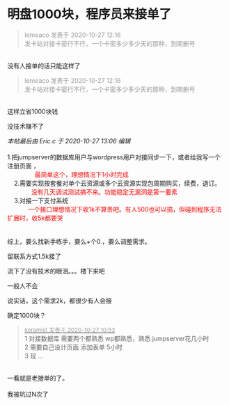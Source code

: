# 明盘1000块，程序员来接单了


<div class="quote"><blockquote><font color="#999999">lemeaco 发表于 2020-10-27 12:16</font><br />
<font color="#999999">发卡站对接卡密行不行，一个卡密多少多少天的那种，到期删号</font></blockquote></div><br />
没有人接单的话只能这样了

<div class="quote"><blockquote><font color="#999999">lemeaco 发表于 2020-10-27 12:16</font><br />
<font color="#999999">发卡站对接卡密行不行，一个卡密多少多少天的那种，到期删号</font></blockquote></div><br />
这样立省1000块钱

没技术赚不了

<i class="pstatus"> 本帖最后由 Eric.c 于 2020-10-27 13:06 编辑 </i><br />
<br />
 1.把jumpserver的数据库用户与wordpress用户对接同步一下，或者给我写一个注册页面 ，<br />
&nbsp; &nbsp; &nbsp; &nbsp; &nbsp; &nbsp; &nbsp; &nbsp; <font color="Red">最简单这个，理想情况下1小时完成 </font><br />
&nbsp; &nbsp; 2.需要实现按套餐对单个云资源或多个云资源实现包周期购买，续费，退订。<br />
&nbsp; &nbsp; &nbsp; &nbsp;&nbsp; &nbsp;&nbsp;&nbsp;<font color="Red">&nbsp;&nbsp;没有几天调试测试搞不来。功能稳定无漏洞是第一要素</font><br />
&nbsp; &nbsp; 3.对接一下支付系统<br />
&nbsp; &nbsp;&nbsp; &nbsp;&nbsp; &nbsp;&nbsp;&nbsp;<font color="Red"> 一个接口理想情况下收1k不算贵吧。有人500也可以搞，但碰到程序无法扩展时，收5k都要哭</font><br />
<br />
<br />
综上，要么找新手练手，要么+个0.，要么调整需求。

留联系方式1.5k接了

流下了没有技术的眼泪。。。楼下来吧

一般人不会<img src="static/image/smiley/default/hug.gif" smilieid="13" border="0" alt="" />

说实话，这个需求2k，都很少有人会接

确定1000块？

<div class="quote"><blockquote><font size="2"><a href="https://www.hostloc.com/forum.php?mod=redirect&amp;goto=findpost&amp;pid=9357908&amp;ptid=758871" target="_blank"><font color="#999999">keramist 发表于 2020-10-27 10:53</font></a></font><br />
1 对接数据库 需要两个都熟悉 wp都熟悉，熟悉 jumpserver花几小时<br />
2 需要自己设计页面 添加表单 5小时<br />
3 现 ...</blockquote></div><br />
一看就是老接单的了。<br />
<br />
我被坑过N次了
